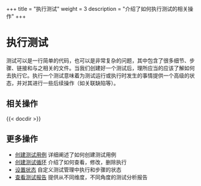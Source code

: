 +++
title = "执行测试"
weight = 3
description = "介绍了如何执行测试的相关操作"
+++

# 执行测试

测试可以是一行简单的代码，也可以是非常复杂的问题，其中包含了很多细节、步骤、链接和与之相关的文件。当我们创建好一个测试后，理所应当的应该了解如何去执行它。执行一个测试意味着为测试运行或执行时发生的事情提供一个高级的状态，并对其进行一些后续操作（如关联缺陷等）。

## 相关操作

{{< docdir >}}

## 更多操作

- [创建测试用例](../case-management/create-case) 详细阐述了如何创建测试用例
- [创建测试循环](../test-cycle/create-cycle) 介绍了如何查看，修改，删除执行
- [设置状态](../setting/status) 自定义测试管理中执行和步骤的状态
- [查看测试报告](../test-report/) 提供从不同维度，不同角度的测试分析报告